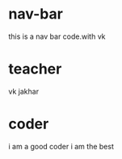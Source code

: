 # nav-bar
this is a nav bar code.with vk

# teacher
vk jakhar 
# coder
i am a good coder i am the best